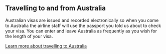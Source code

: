 ## Travelling to and from Australia

Australian visas are issued and recorded electronically so when you come to Australia the airline staff will use the passport you told us about to check your visa. You can enter and leave Australia as frequently as you wish for the length of your visa. 

[Learn more about travelling to Australia](https://www.google.com "Google's Homepage")

